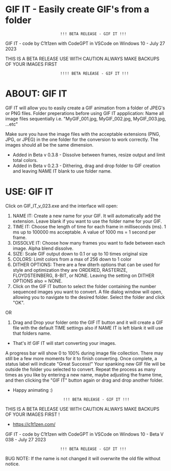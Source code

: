 # GIF IT - Easily create GIF's from a folder

                            !!! BETA RELEASE - GIF IT !!!

GIF IT - code by C1t1zen with CodeGPT in VSCode on Windows 10 - July 27 2023

THIS IS A BETA RELEASE USE WITH CAUTION ALWAYS MAKE BACKUPS OF YOUR IMAGES FIRST 

                            !!!! BETA RELEASE - GIF IT !!!	

# ABOUT: GIF IT

GIF IT will allow you to easily create a GIF animation from a folder of JPEG's or PNG files.
Folder preperations before using GIF IT appplication:
Name all image files sequentially i.e. "MyGIF_001.jpg, MyGIF_002.jpg, MyGIF_003.jpg, ...etc" 

Make sure you have the image files with the acceptable extensions (PNG, JPG, or JPEG) in the one folder for the conversion to work correctly. 
The images should all be the same dimension.

+ Added in Beta v 0.3.8 - Dissolve between frames, resize output and limit total colors.
+ Added in Beta v 0.2.3 - Dithering, drag and drop folder to GIF creation and leaving NAME IT blank to use folder name. 
                                              
# USE: GIF IT

Click on GIF_IT_v_023.exe and the interface will open:
1. NAME IT: Create a new name for your GIF. It will automatically add the extension. Leave blank if you want to use the folder name for your GIF.
2. TIME IT: Choose the length of time for each frame in milliseconds (ms). 1 ms up to 100000 ms acceptable. A value of 1000 ms = 1 second per frame.
3. DISSOLVE IT: Choose how many frames you want to fade between each image. Alpha blend dissolve.
4. SIZE: Scale GIF output down to 0.1 or up to 10 times original size
5. COLORS: Limit colors from a max of 256 down to 1 color
6. DITHER OPTIONS: There are a few diterh options that can be used for style and optimization they are ORDERED, RASTERIZE, FLOYDSTEINBERG, 8-BIT, or NONE. Leaving the setting on DITHER OPTIONS also = NONE.   
7. Click on the GIF IT button to select the folder containing the number sequenced images you want to convert. A file dialog window will open, allowing you to navigate to the desired folder. Select the folder and click "OK". 

OR

1. Drag and Drop your folder onto the GIF IT button and it will create a GIF file with the default TIME settings also if NAME IT is left blank it will use that folders name.

- That's it! GIF IT will start converting your images.

A progress bar will show 0 to 100% during image file collection. There may still be a few more moments for it to finish converting. 
Once complete, a status label will indicate "Great Success!" 
Your spanking new GIF file will be outside the folder you selected to convert.
Repeat the process as many times as you like by entering a new name, maybe adjusting the frame time, and then clicking the "GIF IT" button again or drag and drop another folder. 

- Happy animating :)


                            !!! BETA RELEASE - GIF IT !!!

THIS IS A BETA RELEASE USE WITH CAUTION ALWAYS MAKE BACKUPS OF YOUR IMAGES FIRST !
- https://c1t1zen.com/

GIF IT - code by C1t1zen with CodeGPT in VSCode on Windows 10 - Beta V 038 - July 27 2023

                            !!! BETA RELEASE - GIF IT !!!

BUG NOTE: If the name is not changed it will overwrite the old file without notice.
